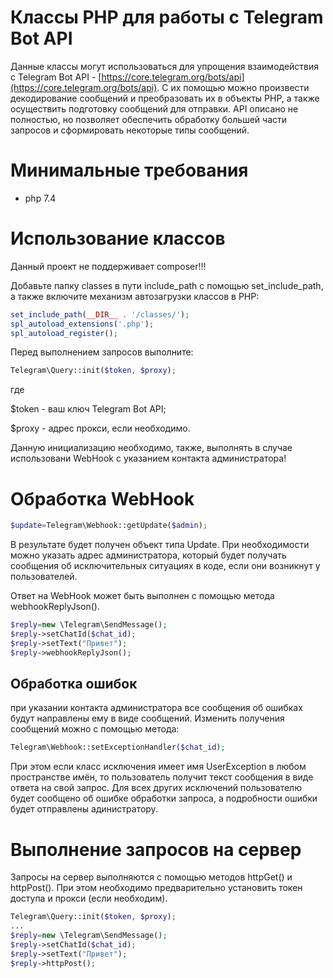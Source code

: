 # Классы PHP для работы с Telegram Bot API
Данные классы могут использоваться для упрощения взаимодействия с Telegram Bot API - [https://core.telegram.org/bots/api](https://core.telegram.org/bots/api). С их помощью можно произвести декодирование сообщений и преобразовать их в объекты PHP, а также осуществить подготовку сообщений для отправки. API описано не полностью, но позволяет обеспечить обработку большей части запросов и сформировать некоторые типы сообщений.

# Минимальные требования
- php 7.4

# Использование классов
Данный проект не поддерживает composer!!!

Добавьте папку classes в пути include_path с помощью set_include_path, а также включите механизм автозагрузки классов в PHP:
```php
set_include_path(__DIR__ . '/classes/');
spl_autoload_extensions('.php');
spl_autoload_register();
```

Перед выполнением запросов выполните:

```php
Telegram\Query::init($token, $proxy);
```
где

$token - ваш ключ Telegram Bot API;
    
$proxy - адрес прокси, если необходимо.

Данную инициализацию необходимо, также, выполнять в случае использовани WebHook с указанием контакта администратора!

# Обработка WebHook
```php
$update=Telegram\Webhook::getUpdate($admin);
```
В результате будет получен объект типа Update. При необходимости можно указать адрес администратора, который будет получать сообщения об исключительных ситуациях в коде, если они возникнут у пользователей.

Ответ на WebHook может быть выполнен с помощью метода webhookReplyJson(). 
```php
$reply=new \Telegram\SendMessage();
$reply->setChatId($chat_id);
$reply->setText("Привет");
$reply->webhookReplyJson();
```
## Обработка ошибок
при указании контакта администратора все сообщения об ошибках будут направлены ему в виде сообщений. Изменить получения сообщений можно с помощью метода:

```php
Telegram\Webhook::setExceptionHandler($chat_id);
```
При этом если класс исключения имеет имя UserException в любом пространстве имён, то пользователь получит текст сообщения в виде ответа на свой запрос. Для всех других исключений пользователю будет сообщено об ошибке обработки запроса, а подробности ошибки будет отправлены адинистратору.

# Выполнение запросов на сервер
Запросы на сервер выполняются с помощью методов httpGet() и httpPost(). При этом необходимо предварительно установить токен доступа и прокси (если необходим).

```php
Telegram\Query::init($token, $proxy);
...
$reply=new \Telegram\SendMessage();
$reply->setChatId($chat_id);
$reply->setText("Привет");
$reply->httpPost();
```

